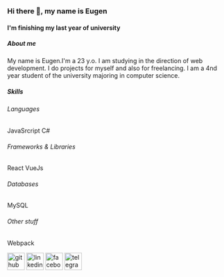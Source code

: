 ### Hi there 👋, my name is Eugen
#### I'm finishing my last year of university
##### About me
My name is Eugen.I'm a 23 y.o.
I am studying in the direction of web development. I do projects for myself and also for freelancing. I am a 4nd year student of the university majoring in computer science.
##### Skills
###### Languages
JavaSrcript C#
###### Frameworks & Libraries
React VueJs
###### Databases
MySQL
###### Other stuff
Webpack


[<img src='https://cdn.jsdelivr.net/npm/simple-icons@3.0.1/icons/github.svg' alt='github' height='40'>](https://github.com/eugenyush)  [<img src='https://cdn.jsdelivr.net/npm/simple-icons@3.0.1/icons/linkedin.svg' alt='linkedin' height='40'>](https://www.linkedin.com/in/eugen-y-a41076126//)  [<img src='https://cdn.jsdelivr.net/npm/simple-icons@3.0.1/icons/facebook.svg' alt='facebook' height='40'>](https://www.facebook.com/zhenya.yushkevich/)  [<img src='https://cdn.jsdelivr.net/npm/simple-icons@3.0.1/icons/telegram.svg' alt='telegram' height='40'>](https://t.me/eugenyush)  
